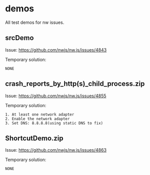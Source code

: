 # demos
All test demos for nw issues.

## srcDemo

Issue:
https://github.com/nwjs/nw.js/issues/4843

Temporary solution:
```
NONE
```

## crash_reports_by_http(s)_child_process.zip

Issue:
https://github.com/nwjs/nw.js/issues/4855

Temporary solution:
```
1. At least one network adapter
2. Enable the network adapter
3. Set DNS: 8.8.8.8(using static DNS to fix)
```

## ShortcutDemo.zip

Issue:
https://github.com/nwjs/nw.js/issues/4863

Temporary solution:
```
NONE
```
